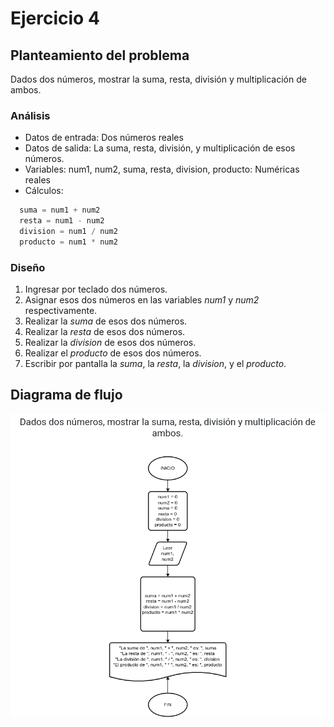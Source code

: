# Ejercicio 4

## Planteamiento del problema

Dados dos números, mostrar la suma, resta, división y multiplicación de ambos.

### Análisis

- Datos de entrada: Dos números reales
- Datos de salida: La suma, resta, división, y multiplicación de esos números. 
- Variables: num1, num2, suma, resta, division, producto: Numéricas reales 
- Cálculos: 
```C
  suma = num1 + num2
  resta = num1 - num2
  division = num1 / num2
  producto = num1 * num2
```

### Diseño

1. Ingresar por teclado dos números.
2. Asignar esos dos números en las variables *num1* y *num2* respectivamente.
3. Realizar la *suma* de esos dos números.
4. Realizar la *resta* de esos dos números.
5. Realizar la *division* de esos dos números.
6. Realizar el *producto* de esos dos números.
7. Escribir por pantalla la *suma*, la *resta*, la *division*, y el *producto*.

## Diagrama de flujo

![DFD del ejercicio 4](./Ejercicio4DFD.png) 
